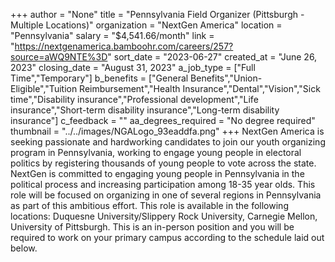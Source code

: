 +++
author = "None"
title = "Pennsylvania Field Organizer (Pittsburgh - Multiple Locations)"
organization = "NextGen America"
location = "Pennsylvania"
salary = "$4,541.66/month"
link = "https://nextgenamerica.bamboohr.com/careers/257?source=aWQ9NTE%3D"
sort_date = "2023-06-27"
created_at = "June 26, 2023"
closing_date = "August 31, 2023"
a_job_type = ["Full Time","Temporary"]
b_benefits = ["General Benefits","Union-Eligible","Tuition Reimbursement","Health Insurance","Dental","Vision","Sick time","Disability insurance","Professional development","Life insurance","Short-term disability insurance","Long-term disability insurance"]
c_feedback = ""
aa_degrees_required = "No degree required"
thumbnail = "../../images/NGALogo_93eaddfa.png"
+++
NextGen America is seeking passionate and hardworking candidates to join our youth organizing program in Pennsylvania, working to engage young people in electoral politics by registering thousands of young people to vote across the state. NextGen is committed to engaging young people in Pennsylvania in the political process and increasing participation among 18-35 year olds. This role will be focused on organizing in one of several regions in Pennsylvania as part of this ambitious effort. This role is available in the following locations: Duquesne University/Slippery Rock University, Carnegie Mellon, University of Pittsburgh. This is an in-person position and you will be required to work on your primary campus according to the schedule laid out below. 